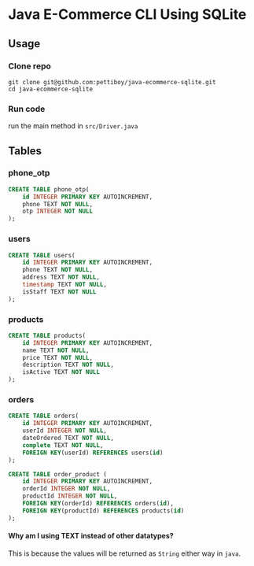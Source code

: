 # Java E-Commerce CLI Using SQLite

## Usage

### Clone repo

```
git clone git@github.com:pettiboy/java-ecommerce-sqlite.git
cd java-ecommerce-sqlite
```

### Run code

run the main method in `src/Driver.java`

## Tables

### phone_otp

```sql
CREATE TABLE phone_otp(
    id INTEGER PRIMARY KEY AUTOINCREMENT,
    phone TEXT NOT NULL,
    otp INTEGER NOT NULL
);
```

### users

```sql
CREATE TABLE users(
    id INTEGER PRIMARY KEY AUTOINCREMENT,
    phone TEXT NOT NULL,
    address TEXT NOT NULL,
    timestamp TEXT NOT NULL,
    isStaff TEXT NOT NULL
);
```

### products

```sql
CREATE TABLE products(
    id INTEGER PRIMARY KEY AUTOINCREMENT,
    name TEXT NOT NULL,
    price TEXT NOT NULL,
    description TEXT NOT NULL,
    isActive TEXT NOT NULL
);
```

### orders

```sql
CREATE TABLE orders(
    id INTEGER PRIMARY KEY AUTOINCREMENT,
    userId INTEGER NOT NULL,
    dateOrdered TEXT NOT NULL,
    complete TEXT NOT NULL,
    FOREIGN KEY(userId) REFERENCES users(id)
);

CREATE TABLE order_product (
    id INTEGER PRIMARY KEY AUTOINCREMENT,
    orderId INTEGER NOT NULL,
    productId INTEGER NOT NULL,
    FOREIGN KEY(orderId) REFERENCES orders(id),
    FOREIGN KEY(productId) REFERENCES products(id)
);
```

#### Why am I using TEXT instead of other datatypes?

This is because the values will be returned as `String` either way in `java`.
